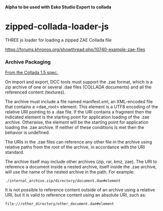 **Alpha to be used with Esko Studio Export to collada**

# zipped-collada-loader-js
THREE js loader for loading a zipped ZAE Collada file

https://forums.khronos.org/showthread.php/10740-example-zae-files

### Archive Packaging
[From the Collada 1.5 spec.](https://www.khronos.org/files/collada_spec_1_5.pdf)

On import and export, DCC tools must support the .zae format, which is a zip archive of one or several
.dae files (COLLADA documents) and all the referenced content (textures).

The archive must include a file named manifest.xml, an XML-encoded file that contains a <dae_root>
element. This element is a UTF8 encoding of the relative URI pointing to a .dae file. If the URI contains a
fragment then the indicated element is the starting point for application loading of the .zae archive.
Otherwise, the <scene> element will be the starting point for application loading the .zae archive. If
neither of these conditions is met then the behavior is undefined.
  
The URIs in the .zae files can reference any other file in the archive using relative paths from the root of the
archive, in accordance with the URI standard.

The archive itself may include other archives (zip, rar, kmz, zae). The URI to reference a document
inside a nested archive, itself inside the .zae archive, will use the name of the nested archive in the path.
For example:

`./internal_archive.zip/directory/document.dae#element`

It is not possible to reference content outside of an archive using a relative URI, but it is valid to reference
content using an absolute URI, such as:

`file:///other_directory/other_document.dae#element`
